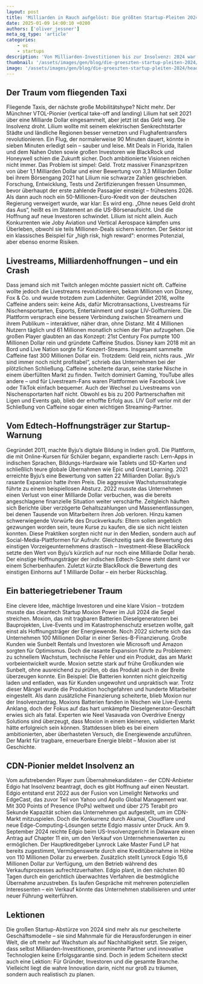```yaml
---
layout: post
title: 'Milliarden in Rauch aufgelöst: Die größten Startup-Pleiten 2024'
date: 2025-01-09 14:00:10 +0200
authors: ['oliver_jessner']
meta_og_type: 'article'
categories:
    - vc
    - startups
description: 'Von Milliarden-Investitionen bis zur Insolvenz: 2024 war ein Jahr voller Startup-Desaster. Drei Fälle zeigen, wie Träume scheitern können.'
thumbnail: '/assets/images/gen/blog/die-groeszten-startup-pleiten-2024/header_thumbnail.webp'
image: '/assets/images/gen/blog/die-groeszten-startup-pleiten-2024/header.webp'
---
```


## Der Traum vom fliegenden Taxi

Fliegende Taxis, der nächste große Mobilitätshype? Nicht mehr. Der Münchner VTOL-Pionier (vertical take-off and landing) Lilium hat seit 2021 über eine Milliarde Dollar eingesammelt, aber jetzt ist das Geld weg. Die Insolvenz droht. Lilium wollte mit seinem elektrischen Senkrechtstarter Städte und ländliche Regionen besser vernetzen und Flughafentransfers revolutionieren. Ein Flug, der normalerweise 90 Minuten dauert, könnte in sieben Minuten erledigt sein – sauber und leise. Mit Deals in Florida, Italien und dem Nahen Osten sowie großen Investoren wie BlackRock und Honeywell schien die Zukunft sicher. Doch ambitionierte Visionen reichen nicht immer. Das Problem ist simpel: Geld. Trotz massiver Finanzspritzen von über 1,1 Milliarden Dollar und einer Bewertung von 3,3 Milliarden Dollar bei ihrem Börsengang 2021 hat Lilium nie schwarze Zahlen geschrieben. Forschung, Entwicklung, Tests und Zertifizierungen fressen Unsummen, bevor überhaupt der erste zahlende Passagier einsteigt – frühestens 2026. Als dann auch noch ein 50-Millionen-Euro-Kredit von der deutschen Regierung verweigert wurde, war klar: Es wird eng. „Ohne neues Geld droht das Aus“, heißt es im Statement an die US-Börsenaufsicht. Und die Hoffnung auf neue Investoren schwindet. Lilium ist nicht allein. Auch Konkurrenten wie Joby Aviation und Vertical Aerospace kämpfen ums Überleben, obwohl sie teils Millionen-Deals sichern konnten. Der Sektor ist ein klassisches Beispiel für „high risk, high reward“: enormes Potenzial, aber ebenso enorme Risiken.

## Livestreams, Milliardenhoffnungen – und ein Crash

Dass jemand sich mit Twitch anlegen möchte passiert nicht oft. Caffeine wollte jedoch die Livestreams revolutionieren, bekam Millionen von Disney, Fox & Co. und wurde trotzdem zum Ladenhüter. Gegründet 2016, wollte Caffeine anders sein: keine Ads, dafür Microtransactions, Livestreams für Nischensportarten, Esports, Entertainment und sogar LIV-Golfturniere. Die Plattform versprach eine bessere Verbindung zwischen Streamern und ihrem Publikum – interaktiver, näher dran, ohne Distanz. Mit 4 Millionen Nutzern täglich und 61 Millionen monatlich schien der Plan aufzugehen. Die großen Player glaubten an das Konzept: 21st Century Fox pumpte 100 Millionen Dollar rein und gründete Caffeine Studios. Disney kam 2018 mit an Bord und Live Nation sorgte für Konzert-Streams. Insgesamt sammelte Caffeine fast 300 Millionen Dollar ein. Trotzdem: Geld rein, nichts raus. „Wir sind immer noch nicht profitabel“, schrieb das Unternehmen bei der plötzlichen Schließung. Caffeine scheiterte daran, seine starke Nische in einem überfüllten Markt zu finden. Twitch dominiert Gaming, YouTube alles andere – und für Livestream-Fans waren Plattformen wie Facebook Live oder TikTok einfach bequemer. Auch der Wechsel zu Livestreams von Nischensportarten half nicht. Obwohl es bis zu 200 Partnerschaften mit Ligen und Events gab, blieb der erhoffte Erfolg aus. LIV Golf verlor mit der Schließung von Caffeine sogar einen wichtigen Streaming-Partner.

## Vom Edtech-Hoffnungsträger zur Startup-Warnung

Gegründet 2011, machte Byju’s digitale Bildung in Indien groß. Die Plattform, die mit Online-Kursen für Schüler begann, expandierte rasch: Lern-Apps in indischen Sprachen, Bildungs-Hardware wie Tablets und SD-Karten und schließlich teure globale Übernahmen wie Epic und Great Learning. 2021 erreichte Byju’s eine Bewertung von satten 22 Milliarden Dollar. Byju’s rasante Expansion hatte ihren Preis. Die aggressive Wachstumsstrategie führte zu einem beispiellosen Absturz. 2022 musste das Unternehmen einen Verlust von einer Milliarde Dollar verbuchen, was die bereits angeschlagene finanzielle Situation weiter verschärfte. Zeitgleich häuften sich Berichte über verzögerte Gehaltszahlungen und Massenentlassungen, bei denen Tausende von Mitarbeitern ihren Job verloren. Hinzu kamen schwerwiegende Vorwürfe des Druckverkaufs: Eltern sollen angeblich gezwungen worden sein, teure Kurse zu kaufen, die sie sich nicht leisten konnten. Diese Praktiken sorgten nicht nur in den Medien, sondern auch auf Social-Media-Plattformen für Aufruhr. Gleichzeitig sank die Bewertung des einstigen Vorzeigeunternehmens drastisch – Investment-Riese BlackRock setzte den Wert von Byju’s kürzlich auf nur noch eine Milliarde Dollar herab. Der einstige Hoffnungsträger der indischen Edtech-Szene steht damit vor einem Scherbenhaufen. Zuletzt kürzte BlackRock die Bewertung des einstigen Einhorns auf 1 Milliarde Dollar – ein herber Rückschlag.

## Ein batteriegetriebener Traum

Eine clevere Idee, mächtige Investoren und eine klare Vision – trotzdem musste das cleantech Startup Moxion Power im Juli 2024 die Segel streichen. Moxion, das mit tragbaren Batterien Dieselgeneratoren bei Bauprojekten, Live-Events und im Katastrophenschutz ersetzen wollte, galt einst als Hoffnungsträger der Energiewende. Noch 2022 sicherte sich das Unternehmen 100 Millionen Dollar in einer Series-B-Finanzierung. Große Kunden wie Sunbelt Rentals und Investoren wie Microsoft und Amazon sorgten für Optimismus. Doch die rasante Expansion führte zu Problemen: zu schnellem Wachstum, technische Fehler und ein Produkt, das am Markt vorbeientwickelt wurde. Moxion setzte stark auf frühe Großkunden wie Sunbelt, ohne ausreichend zu prüfen, ob das Produkt auch in der Breite überzeugen konnte. Ein Beispiel: Die Batterien konnten nicht gleichzeitig laden und entladen, was für Kunden ungewohnt und unpraktisch war. Trotz dieser Mängel wurde die Produktion hochgefahren und hunderte Mitarbeiter eingestellt. Als dann zusätzliche Finanzierung scheiterte, blieb Moxion nur der Insolvenzantrag. Moxions Batterien fanden in Nischen wie Live-Events Anklang, doch der Fokus auf das hart umkämpfte Dieselgenerator-Geschäft erwies sich als fatal. Experten wie Neel Vasavada von Overdrive Energy Solutions sind überzeugt, dass Moxion in einem kleineren, validierten Markt hätte erfolgreich sein können. Stattdessen blieb es bei einem ambitionierten, aber überhasteten Versuch, die Energiewende anzuführen. Der Markt für tragbare, erneuerbare Energie bleibt – Moxion aber ist Geschichte.

## CDN-Pionier meldet Insolvenz an

Vom aufstrebenden Player zum Übernahmekandidaten – der CDN-Anbieter Edgio hat Insolvenz beantragt, doch es gibt Hoffnung auf einen Neustart. Edgio entstand erst 2022 aus der Fusion von Limelight Networks und EdgeCast, das zuvor Teil von Yahoo und Apollo Global Management war. Mit 300 Points of Presence (PoPs) weltweit und über 275 Terabit pro Sekunde Kapazität schien das Unternehmen gut aufgestellt, um im CDN-Markt mitzuspielen. Doch die Konkurrenz durch Akamai, Cloudflare und neue Edge-Computing-Lösungen setzte Edgio massiv unter Druck. Am 9. September 2024 reichte Edgio beim US-Insolvenzgericht in Delaware einen Antrag auf Chapter 11 ein, um den Verkauf von Unternehmenswerten zu ermöglichen. Der Hauptkreditgeber Lynrock Lake Master Fund LP hat bereits zugestimmt, Vermögenswerte durch eine Kreditübernahme in Höhe von 110 Millionen Dollar zu erwerben. Zusätzlich stellt Lynrock Edgio 15,6 Millionen Dollar zur Verfügung, um den Betrieb während des Verkaufsprozesses aufrechtzuerhalten. Edgio plant, in den nächsten 80 Tagen durch ein gerichtlich überwachtes Verfahren die bestmögliche Übernahme anzustreben. Es laufen Gespräche mit mehreren potenziellen Interessenten – ein Verkauf könnte das Unternehmen stabilisieren und unter neuer Führung weiterführen.

## Lektionen

Die großen Startup-Abstürze von 2024 sind mehr als nur gescheiterte Geschäftsmodelle – sie sind Mahnmale für die Herausforderungen in einer Welt, die oft mehr auf Wachstum als auf Nachhaltigkeit setzt. Sie zeigen, dass selbst Milliarden-Investitionen, prominente Partner und innovative Technologien keine Erfolgsgarantie sind. Doch in jedem Scheitern steckt auch eine Lektion: Für Gründer, Investoren und die gesamte Branche. Vielleicht liegt die wahre Innovation darin, nicht nur groß zu träumen, sondern auch realistisch zu planen.
